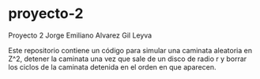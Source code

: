 # proyecto-2
Proyecto 2
Jorge Emiliano Alvarez Gil Leyva

Este repositorio contiene un código para simular una caminata aleatoria en Z^2, detener la caminata una vez que sale de un disco de radio r
y borrar los ciclos de la caminata detenida en el orden en que aparecen. 
